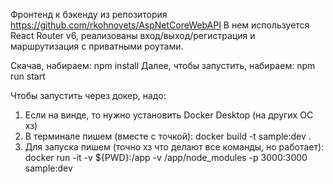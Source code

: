 Фронтенд к бэкенду из репозитория https://github.com/rkohnovets/AspNetCoreWebAPI
В нем используется React Router v6, реализованы вход/выход/регистрация и маршрутизация с приватными роутами.

Скачав, набираем:
  npm install
Далее, чтобы запустить, набираем:
  npm run start

Чтобы запустить через докер, надо:
  1) Если на винде, то нужно установить Docker Desktop (на других ОС хз)
  2) В терминале пишем (вместе с точкой): docker build -t sample:dev .
  3) Для запуска пишем (точно хз что делают все команды, но работает): docker run -it -v ${PWD}:/app -v /app/node_modules -p 3000:3000 sample:dev
